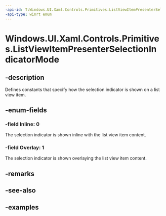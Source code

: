 ```yaml
---
-api-id: T:Windows.UI.Xaml.Controls.Primitives.ListViewItemPresenterSelectionIndicatorMode
-api-type: winrt enum
---
```


# Windows.UI.Xaml.Controls.Primitives.ListViewItemPresenterSelectionIndicatorMode

<!--
public enum ListViewItemPresenterSelectionIndicatorMode
-->


## -description

Defines constants that specify how the selection indicator is shown on a list view item.

## -enum-fields

### -field Inline: 0

The selection indicator is shown inline with the list view item content.

### -field Overlay: 1

The selection indicator is shown overlaying the list view item content.

## -remarks

## -see-also

## -examples


